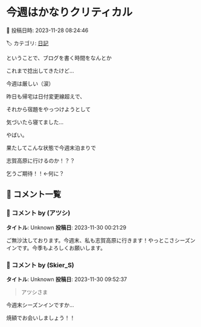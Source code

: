 # 今週はかなりクリティカル

📅 投稿日時: 2023-11-28 08:24:46

🏷️ カテゴリ: [日記](cc4b5682fb7b8b144980957a978653fb0.md)

ということで、ブログを書く時間をなんとか


これまで捻出してきたけど…


今週は厳しい（涙）





昨日も帰宅は日付変更線超えで、


それから宿題をやっつけようとして


気づいたら寝てました…


やばい。





果たしてこんな状態で今週末泊まりで


志賀高原に行けるのか！？？


乞うご期待！！←何に？

## 💬 コメント一覧

### 💬 コメント by (アツシ)
**タイトル**: Unknown
**投稿日**: 2023-11-30 00:21:29

ご無沙汰しております。今週末、私も志賀高原に行きます！やっとこさシーズンインです。今季もよろしくお願いします。

### 💬 コメント by (Skier_S)
**タイトル**: Unknown
**投稿日**: 2023-11-30 09:52:37

>アツシさま



今週末シーズンインですか…

焼額でお会いしましょう！！

